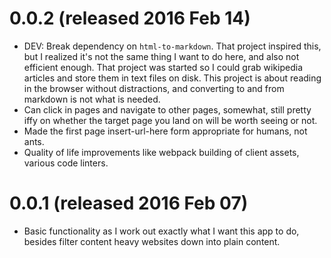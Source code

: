 # 0.0.2 (released 2016 Feb 14)

* DEV: Break dependency on `html-to-markdown`. That project inspired this, but
  I realized it's not the same thing I want to do here, and also not efficient
  enough. That project was started so I could grab wikipedia articles and store
  them in text files on disk. This project is about reading in the browser without
  distractions, and converting to and from markdown is not what is needed.
* Can click in pages and navigate to other pages, somewhat, still pretty iffy
  on whether the target page you land on will be worth seeing or not.
* Made the first page insert-url-here form appropriate for humans, not ants.
* Quality of life improvements like webpack building of client assets, various
  code linters.


# 0.0.1 (released 2016 Feb 07)

* Basic functionality as I work out exactly what I want this app to do, besides
  filter content heavy websites down into plain content.
